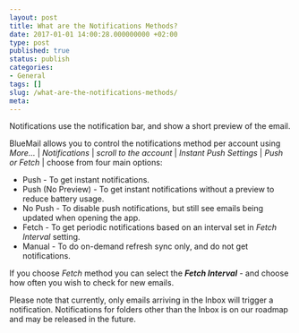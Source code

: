 ```yaml
---
layout: post
title: What are the Notifications Methods?
date: 2017-01-01 14:00:28.000000000 +02:00
type: post
published: true
status: publish
categories:
- General
tags: []
slug: /what-are-the-notifications-methods/
meta:
---
```


Notifications use the notification bar, and show a short preview of the email.

BlueMail allows you to control the notifications method per account using *More...* \| *Notifications* \| *scroll to the account* \| *Instant Push Settings* \| *Push or Fetch* \| choose from four main options:

* Push - To get instant notifications.
* Push (No Preview) - To get instant notifications without a preview to reduce battery usage.
* No Push - To disable push notifications, but still see emails being updated when opening the app.
* Fetch - To get periodic notifications based on an interval set in *Fetch Interval* setting.
* Manual - To do on-demand refresh sync only, and do not get notifications.

If you choose *Fetch* method you can select the ***Fetch Interval*** - and choose how often you wish to check for new emails.

Please note that currently, only emails arriving in the Inbox will trigger a notification. Notifications for folders other than the Inbox is on our roadmap and may be released in the future.